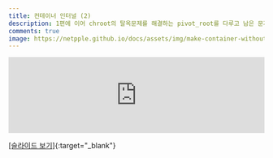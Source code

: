 ```yaml
---
title: 컨테이너 인터널 (2)
description: 1편에 이어 chroot의 탈옥문제를 해결하는 pivot_root를 다루고 남은 문제들을 해결하는 컨테이너의 발전과정에 대해 얘기합니다.
comments: true
image: https://netpple.github.io/docs/assets/img/make-container-without-docker-intro-2.png
---
```

<div class="responsive-wrap">
    <iframe src="https://docs.google.com/presentation/d/e/2PACX-1vQ8Umma-Erc8I2_5CGfAVnzUYLzj0Aheq8XZoeLlJI5ox3pGdIwJHFP8FrObmKV1K2BbT9zgdZKTNUO/embed?start=false&loop=false&delayms=3000" frameborder="0" width="100%" allowfullscreen="true" mozallowfullscreen="true" webkitallowfullscreen="true"></iframe>
</div>

[[슬라이드 보기]](https://docs.google.com/presentation/d/1ROUHDBp1l7oP6wcCO-kfj9tQHHjDQg5gFm1FXr5IB1I/edit#){:target="_blank"}